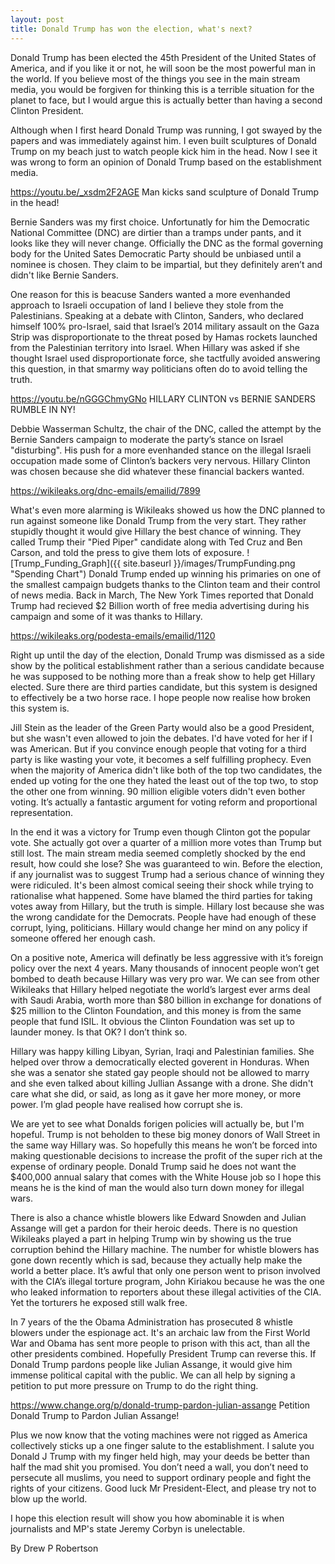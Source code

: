 ```yaml
---
layout: post
title: Donald Trump has won the election, what's next?
---
```


Donald Trump has been elected the 45th President of the United States of America, and if you like it or not, he will soon be the most powerful man in the world. If you believe most of the things you see in the main stream media, you would be forgiven for thinking this is a terrible situation for the planet to face, but I would argue this is actually better than having a second Clinton President.

Although when I first heard Donald Trump was running, I got swayed by the papers and was immediately against him. I even built sculptures of Donald Trump on my beach just to watch people kick him in the head. Now I see it was wrong to form an opinion of Donald Trump based on the establishment media. 

<https://youtu.be/_xsdm2F2AGE> Man kicks sand sculpture of Donald Trump in the head!

Bernie Sanders was my first choice. Unfortunatly for him the Democratic National Committee (DNC) are dirtier than a tramps under pants, and it looks like they will never change. Officially the DNC as the formal governing body for the United Sates Democratic Party should be unbiased until a nominee is chosen. They claim to be impartial, but they definitely aren’t and didn't like Bernie Sanders.

One reason for this is beacuse Sanders wanted a more evenhanded approach to Israeli occupation of land I believe they stole from the Palestinians. Speaking at a debate with Clinton, Sanders, who declared himself 100% pro-Israel, said that Israel’s 2014 military assault on the Gaza Strip was disproportionate to the threat posed by Hamas rockets launched from the Palestinian territory into Israel. When Hillary was asked if she thought Israel used disproportionate force, she tactfully avoided answering this question, in that smarmy way politicians often do to avoid telling the truth.

<https://youtu.be/nGGGChmyGNo> HILLARY CLINTON vs BERNIE SANDERS RUMBLE IN NY! 

Debbie Wasserman Schultz, the chair of the DNC, called the attempt by the Bernie Sanders campaign to moderate the party’s stance on Israel "disturbing". His push for a more evenhanded stance on the illegal Israeli occupation made some of Clinton’s backers very nervous. Hillary Clinton was chosen because she did whatever these financial backers wanted.

<https://wikileaks.org/dnc-emails/emailid/7899>

What's even more alarming is Wikileaks showed us how the DNC planned to run against someone like Donald Trump from the very start. They rather stupidly thought it would give Hillary the best chance of winning. They called Trump their "Pied Piper" candidate along with Ted Cruz and Ben Carson, and told the press to give them lots of exposure.
![Trump_Funding_Graph]({{ site.baseurl }}/images/TrumpFunding.png "Spending Chart")
Donald Trump ended up winning his primaries on one of the smallest campaign budgets thanks to the Clinton team and their control of news media. Back in March, The New York Times reported that Donald Trump had recieved $2 Billion worth of free media advertising during his campaign and some of it was thanks to Hillary. 

<https://wikileaks.org/podesta-emails/emailid/1120>

Right up until the day of the election, Donald Trump was dismissed as a side show by the political establishment rather than a serious candidate because he was supposed to be nothing more than a freak show to help get Hillary elected. Sure there are third parties candidate, but this system is designed to effectively be a two horse race. I hope people now realise how broken this system is.

Jill Stein as the leader of the Green Party would also be a good President, but she wasn't even allowed to join the debates. I'd have voted for her if I was American. But if you convince enough people that voting for a third party is like wasting your vote, it becomes a self fulfilling prophecy. Even when the majority of America didn't like both of the top two candidates, the ended up voting for the one they hated the least out of the top two, to stop the other one from winning. 90 million eligible voters didn't even bother voting. It’s actually a fantastic argument for voting reform and proportional representation.

In the end it was a victory for Trump even though Clinton got the popular vote. She actually got over a quarter of a million more votes than Trump but still lost. The main stream media seemed completly shocked by the end result, how could she lose? She was guaranteed to win. Before the election, if any journalist was to suggest Trump had a serious chance of winning they were ridiculed. It's been almost comical seeing their shock while trying to rationalise what happened. Some have blamed the third parties for taking votes away from Hillary, but the truth is simple. Hillary lost because she was the wrong candidate for the Democrats. People have had enough of these corrupt, lying, politicians. Hillary would change her mind on any policy if someone offered her enough cash.

On a positive note, America will definatly be less aggressive with it’s foreign policy over the next 4 years. Many thousands of innocent people won’t get bombed to death because Hillary was very pro war. We can see from other Wikileaks that Hillary helped negotiate the world’s largest ever arms deal with Saudi Arabia, worth more than $80 billion in exchange for donations of $25 million to the Clinton Foundation, and this money is from the same people that fund ISIL. It obvious the Clinton Foundation was set up to launder money. Is that OK? I don’t think so.

Hillary was happy killing Libyan, Syrian, Iraqi and Palestinian families. She helped over throw a democratically elected goverent in Honduras. When she was a senator she stated gay people should not be allowed to marry and she even talked about killing Jullian Assange with a drone. She didn't care what she did, or said, as long as it gave her more money, or more power. I’m glad people have realised how corrupt she is.

We are yet to see what Donalds forigen policies will actually be, but I'm hopeful. Trump is not beholden to these big money donors of Wall Street in the same way Hillary was. So hopefully this means he won’t be forced into making questionable decisions to increase the profit of the super rich at the expense of ordinary people. Donald Trump said he does not want the $400,000 annual salary that comes with the White House job so I hope this means he is the kind of man the would also turn down money for illegal wars.

There is also a chance whistle blowers like Edward Snowden and Julian Assange will get a pardon for their heroic deeds. There is no question Wikileaks played a part in helping Trump win by showing us the true corruption behind the Hillary machine. The number for whistle blowers has gone down recently which is sad, because they actually help make the world a better place. It’s awful that only one person went to prison involved with the CIA’s illegal torture program, John Kiriakou because he was the one who leaked information to reporters about these illegal activities of the CIA. Yet the torturers he exposed still walk free.
 
In 7 years of the the Obama Administration has prosecuted 8 whistle blowers under the espionage act. It's an archaic law from the First World War and Obama has sent more people to prison with this act, than all the other presidents combined. Hopefully President Trump can reverse this. If Donald Trump pardons people like Julian Assange, it would give him immense political capital with the public. We can all help by signing a petition to put more pressure on Trump to do the right thing.

<https://www.change.org/p/donald-trump-pardon-julian-assange> Petition Donald Trump to Pardon Julian Assange!

Plus we now know that the voting machines were not rigged as America collectively sticks up a one finger salute to the establishment. I salute you Donald J Trump with my finger held high, may your deeds be better than half the mad shit you promised. You don’t need a wall, you don’t need to persecute all muslims, you need to support ordinary people and fight the rights of your citizens. Good luck Mr President-Elect, and please try not to blow up the world.

I hope this election result will show you how abominable it is when journalists and MP's state Jeremy Corbyn is unelectable. 

By Drew P Robertson

<div class="fb-share-button" data-href="{{site.url}}{{page.url}}" data-layout="button_count" style="position: relative; top: -8px; left: 33px;"></div> 
